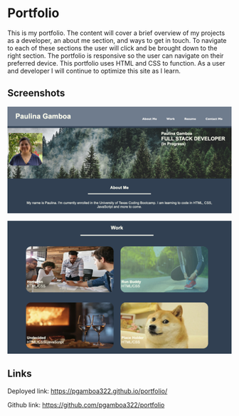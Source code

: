 # Portfolio

This is my portfolio. The content will cover a brief overview of my projects as a developer, an about me section, and ways to get in touch. To navigate to each of these sections the user will click and be brought down to the right section. The portfolio is responsive  so the user can navigate on their preferred device. This portfolio uses HTML and CSS to function. As a user and developer I will continue to optimize this site as I learn. 

## Screenshots

![This image shows the header, navigation, banner.](./assets/images/screenshot1.png)

![This image shows the work section.](./assets/images/screenshot2.png)

## Links
Deployed link: https://pgamboa322.github.io/portfolio/

Github link: https://github.com/pgamboa322/portfolio